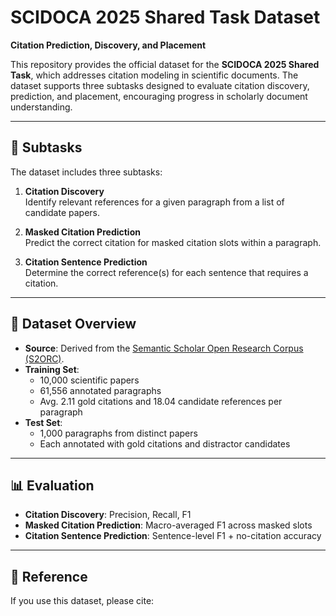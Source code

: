 # SCIDOCA 2025 Shared Task Dataset
**Citation Prediction, Discovery, and Placement**

This repository provides the official dataset for the **SCIDOCA 2025 Shared Task**, which addresses citation modeling in scientific documents. The dataset supports three subtasks designed to evaluate citation discovery, prediction, and placement, encouraging progress in scholarly document understanding.

---

## 📌 Subtasks
The dataset includes three subtasks:

1. **Citation Discovery**  
   Identify relevant references for a given paragraph from a list of candidate papers.  

2. **Masked Citation Prediction**  
   Predict the correct citation for masked citation slots within a paragraph.  

3. **Citation Sentence Prediction**  
   Determine the correct reference(s) for each sentence that requires a citation.  

---

## 📂 Dataset Overview
- **Source**: Derived from the [Semantic Scholar Open Research Corpus (S2ORC)](https://allenai.org/data/s2orc).  
- **Training Set**:
  - 10,000 scientific papers  
  - 61,556 annotated paragraphs  
  - Avg. 2.11 gold citations and 18.04 candidate references per paragraph  
- **Test Set**:
  - 1,000 paragraphs from distinct papers  
  - Each annotated with gold citations and distractor candidates  

---

## 📊 Evaluation
- **Citation Discovery**: Precision, Recall, F1  
- **Masked Citation Prediction**: Macro-averaged F1 across masked slots  
- **Citation Sentence Prediction**: Sentence-level F1 + no-citation accuracy  
---

## 🔗 Reference
If you use this dataset, please cite: 
